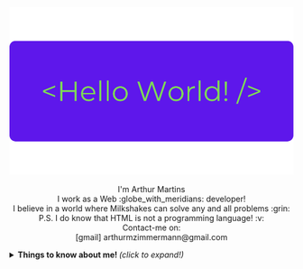 ![Welcome](https://github.com/ArthurMartiins/ArthurMartiins/raw/main/profile-header.png)
<p align="center">
    I'm Arthur Martins 
    <br>
    I work as a Web :globe_with_meridians: developer!
    <br>
    I believe in a world where Milkshakes can solve any and all problems :grin:
    <br>
    P.S. I do know that HTML is not a programming language! :v: 
     <br>
    Contact-me on: <br>
    [gmail] arthurmzimmermann@gmail.com
</p>


<details>
  <summary> <b> Things to know about me! </b> <i>(click to expand!)</i> </summary>
  
  <br>
  
  ![Arthur Martins github stats](https://github-readme-stats.vercel.app/api?username=arthurmartiins&show_icons=true&theme=radical)

### - Languages and Tools...

<p align="center">
  <img src="https://github.com/Quadrified/Quadrified/blob/master/assets/svg/dev/frameworks/react.svg" alt="react" style="vertical-align:top; margin:4px">
  <img src="https://github.com/Quadrified/Quadrified/blob/master/assets/svg/dev/frameworks/%20reactnative.svg" alt="react" style="vertical-align:top; margin:4px">
  <img src="https://github.com/Quadrified/Quadrified/blob/master/assets/svg/dev/languages/html.svg" alt="html" style="vertical-align:top; margin:4px">
  <img src="https://github.com/Quadrified/Quadrified/blob/master/assets/svg/dev/languages/js.svg" alt="js" style="vertical-align:top; margin:4px">
  <img src="https://github.com/Quadrified/Quadrified/blob/master/assets/svg/dev/languages/python.svg" alt="python" style="vertical-align:top; margin:4px">
  <img src="https://github.com/Quadrified/Quadrified/blob/master/assets/svg/dev/services/npm.svg" alt="npm" style="vertical-align:top; margin:4px">
  <img src="https://github.com/Quadrified/Quadrified/blob/master/assets/svg/dev/tools/visualstudio_code.svg" alt="vscode" style="vertical-align:top; margin:4px">

</p>

</details>
